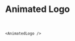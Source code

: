 # Animated Logo
<DemoContainer style="display: flex; justify-content: center; padding-bottom: 1.5em;"> 
  <AnimatedLogo />
</DemoContainer>

```vue
<AnimatedLogo />
```
